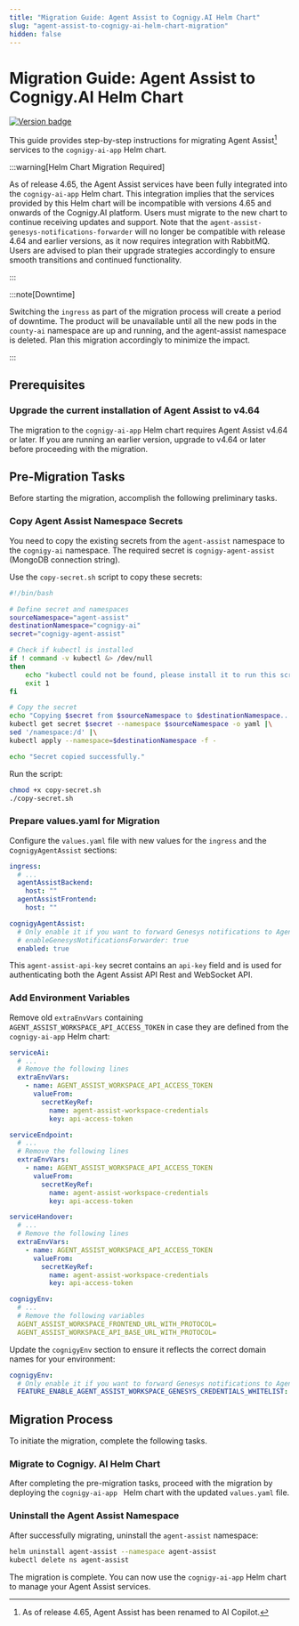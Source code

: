 ```yaml
---
title: "Migration Guide: Agent Assist to Cognigy.AI Helm Chart"
slug: "agent-assist-to-cognigy-ai-helm-chart-migration"
hidden: false
---
```


# Migration Guide: Agent Assist to Cognigy.AI Helm Chart

<a href="Added"><img src="https://img.shields.io/badge/Added_in-v4.64-blue" alt="Version badge" /></a>

This guide provides step-by-step instructions for migrating Agent Assist[^*] services to the `cognigy-ai-app` Helm chart.

[^*]: As of release 4.65, Agent Assist has been renamed to AI Copilot.

:::warning[Helm Chart Migration Required]

  As of release 4.65, the Agent Assist services have been fully integrated into the `cognigy-ai-app` Helm chart. This integration implies that the services provided by this Helm chart will be incompatible with versions 4.65 and onwards of the Cognigy.AI platform. Users must migrate to the new chart to continue receiving updates and support. 
  Note that the `agent-assist-genesys-notifications-forwarder` will no longer be compatible with release 4.64 and earlier versions, as it now requires integration with RabbitMQ. Users are advised to plan their upgrade strategies accordingly to ensure smooth transitions and continued functionality.

:::


:::note[Downtime]

  Switching the `ingress` as part of the migration process will create a period of downtime. The product will be unavailable until all the new pods in the `county-ai` namespace are up and running, and the agent-assist namespace is deleted. Plan this migration accordingly to minimize the impact.

:::


## Prerequisites

### Upgrade the current installation of Agent Assist to v4.64

The migration to the `cognigy-ai-app` Helm chart requires Agent Assist v4.64 or later. If you are running an earlier version, upgrade to v4.64 or later before proceeding with the migration.

## Pre-Migration Tasks

Before starting the migration, accomplish the following preliminary tasks.

### Copy Agent Assist Namespace Secrets

You need to copy the existing secrets from the `agent-assist` namespace to the `cognigy-ai` namespace. The required secret is `cognigy-agent-assist` (MongoDB connection string).

Use the `copy-secret.sh` script to copy these secrets:

```bash
#!/bin/bash

# Define secret and namespaces
sourceNamespace="agent-assist"
destinationNamespace="cognigy-ai"
secret="cognigy-agent-assist"

# Check if kubectl is installed
if ! command -v kubectl &> /dev/null
then
    echo "kubectl could not be found, please install it to run this script."
    exit 1
fi

# Copy the secret
echo "Copying $secret from $sourceNamespace to $destinationNamespace..."
kubectl get secret $secret --namespace $sourceNamespace -o yaml |\
sed '/namespace:/d' |\
kubectl apply --namespace=$destinationNamespace -f -

echo "Secret copied successfully."

```

Run the script:

```bash
chmod +x copy-secret.sh
./copy-secret.sh
```

### Prepare values.yaml for Migration

Configure the `values.yaml` file with new values for the `ingress` and the c`ognigyAgentAssist` sections:

```yaml
ingress:
  # ...
  agentAssistBackend:
    host: ""
  agentAssistFrontend:
    host: ""

cognigyAgentAssist:
  # Only enable it if you want to forward Genesys notifications to Agent Assist,
  # enableGenesysNotificationsForwarder: true
  enabled: true
```

This `agent-assist-api-key` secret contains an `api-key` field and is used for authenticating both the Agent Assist API Rest and WebSocket API.

### Add Environment Variables

Remove old `extraEnvVars` containing `AGENT_ASSIST_WORKSPACE_API_ACCESS_TOKEN` in case they are defined from the `cognigy-ai-app` Helm chart:

```yaml
serviceAi:
  # ...
  # Remove the following lines
  extraEnvVars:
    - name: AGENT_ASSIST_WORKSPACE_API_ACCESS_TOKEN
      valueFrom:
        secretKeyRef:
          name: agent-assist-workspace-credentials
          key: api-access-token

serviceEndpoint:
  # ...
  # Remove the following lines
  extraEnvVars:
    - name: AGENT_ASSIST_WORKSPACE_API_ACCESS_TOKEN
      valueFrom:
        secretKeyRef:
          name: agent-assist-workspace-credentials
          key: api-access-token

serviceHandover:
  # ...
  # Remove the following lines
  extraEnvVars:
    - name: AGENT_ASSIST_WORKSPACE_API_ACCESS_TOKEN
      valueFrom:
        secretKeyRef:
          name: agent-assist-workspace-credentials
          key: api-access-token

cognigyEnv:
  # ...
  # Remove the following variables
  AGENT_ASSIST_WORKSPACE_FRONTEND_URL_WITH_PROTOCOL=
  AGENT_ASSIST_WORKSPACE_API_BASE_URL_WITH_PROTOCOL=
```

Update the `cognigyEnv` section to ensure it reflects the correct domain names for your environment:

```yaml
cognigyEnv:
  # Only enable it if you want to forward Genesys notifications to Agent Assist,
  FEATURE_ENABLE_AGENT_ASSIST_WORKSPACE_GENESYS_CREDENTIALS_WHITELIST: "*"
```

## Migration Process

To initiate the migration, complete the following tasks.

### Migrate to Cognigy. AI Helm Chart

After completing the pre-migration tasks, proceed with the migration by deploying the `cognigy-ai-app ` Helm chart with the updated `values.yaml` file.

### Uninstall the Agent Assist Namespace

After successfully migrating, uninstall the `agent-assist` namespace:

```bash
helm uninstall agent-assist --namespace agent-assist
kubectl delete ns agent-assist
```

The migration is complete. You can now use the `cognigy-ai-app` Helm chart to manage your Agent Assist services.